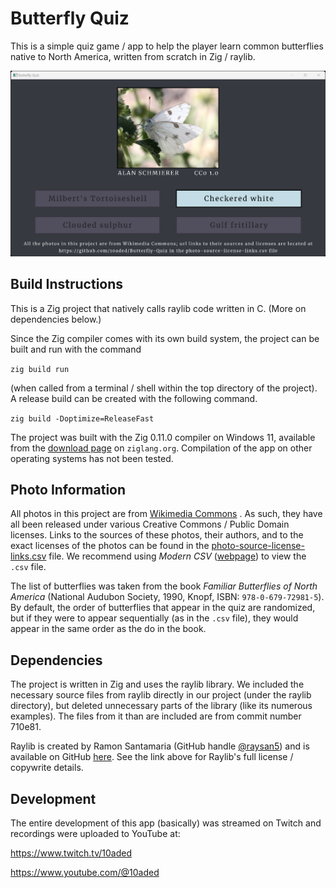 # Butterfly Quiz

This is a simple quiz game / app to help the player learn common butterflies native to North America, written from scratch in Zig / raylib.

![Screenshot](screenshot.png "A screenshot from the app.")

## Build Instructions

This is a Zig project that natively calls raylib code written in C. (More on dependencies below.)

Since the Zig compiler comes with its own build system, the project can be built and run with the command

`zig build run`

(when called from a terminal / shell within the top directory of the project). A release build can be created with the following command.

`zig build -Doptimize=ReleaseFast`

The project was built with the Zig 0.11.0 compiler on Windows 11, available from the [download page](https://ziglang.org/download/) on `ziglang.org`. Compilation of the app on other operating systems has not been tested.

## Photo Information

All photos in this project are from [Wikimedia Commons](https://commons.wikimedia.org/wiki/Main_Page) . As such, they have all been released under various Creative Commons / Public Domain licenses. Links to the sources of these photos, their authors, and to the exact licenses of the photos can be found in the [photo-source-license-links.csv](photo-source-license-links.csv) file. We recommend using *Modern CSV* ([webpage](https://www.moderncsv.com/)) to view the `.csv` file.

The list of butterflies was taken from the book *Familiar Butterflies of North America* (National Audubon Society, 1990, Knopf, ISBN: `978-0-679-72981-5`). By default, the order of butterflies that appear in the quiz are randomized, but if they were to appear sequentially (as in the `.csv` file), they would appear in the same order as the do in the book.

## Dependencies

The project is written in Zig and uses the raylib library. We included the necessary source files from raylib directly in our project (under the raylib directory), but deleted unnecessary parts of the library (like its numerous examples). The files from it than are included are from commit number 710e81.

Raylib is created by Ramon Santamaria (GitHub handle [@raysan5](https://github.com/raysan5)) and is available on GitHub [here](https://github.com/raysan5/raylib). See the link above for Raylib's full license / copywrite details.

## Development

The entire development of this app (basically) was streamed on Twitch and recordings were uploaded to YouTube at:

https://www.twitch.tv/10aded

https://www.youtube.com/@10aded
